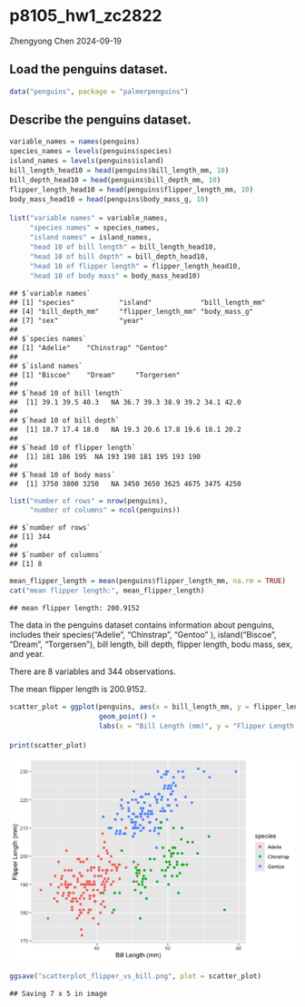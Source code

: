 p8105_hw1_zc2822
================
Zhengyong Chen
2024-09-19

## Load the penguins dataset.

``` r
data("penguins", package = "palmerpenguins")
```

## Describe the penguins dataset.

``` r
variable_names = names(penguins)
species_names = levels(penguins$species)
island_names = levels(penguins$island)
bill_length_head10 = head(penguins$bill_length_mm, 10)
bill_depth_head10 = head(penguins$bill_depth_mm, 10)
flipper_length_head10 = head(penguins$flipper_length_mm, 10)
body_mass_head10 = head(penguins$body_mass_g, 10)

list("variable names" = variable_names,
     "species names" = species_names,
     "island names" = island_names,
     "head 10 of bill length" = bill_length_head10,
     "head 10 of bill depth" = bill_depth_head10,
     "head 10 of flipper length" = flipper_length_head10,
     "head 10 of body mass" = body_mass_head10)
```

    ## $`variable names`
    ## [1] "species"           "island"            "bill_length_mm"   
    ## [4] "bill_depth_mm"     "flipper_length_mm" "body_mass_g"      
    ## [7] "sex"               "year"             
    ## 
    ## $`species names`
    ## [1] "Adelie"    "Chinstrap" "Gentoo"   
    ## 
    ## $`island names`
    ## [1] "Biscoe"    "Dream"     "Torgersen"
    ## 
    ## $`head 10 of bill length`
    ##  [1] 39.1 39.5 40.3   NA 36.7 39.3 38.9 39.2 34.1 42.0
    ## 
    ## $`head 10 of bill depth`
    ##  [1] 18.7 17.4 18.0   NA 19.3 20.6 17.8 19.6 18.1 20.2
    ## 
    ## $`head 10 of flipper length`
    ##  [1] 181 186 195  NA 193 190 181 195 193 190
    ## 
    ## $`head 10 of body mass`
    ##  [1] 3750 3800 3250   NA 3450 3650 3625 4675 3475 4250

``` r
list("number of rows" = nrow(penguins),
     "number of columns" = ncol(penguins))
```

    ## $`number of rows`
    ## [1] 344
    ## 
    ## $`number of columns`
    ## [1] 8

``` r
mean_flipper_length = mean(penguins$flipper_length_mm, na.rm = TRUE)
cat("mean flipper length:", mean_flipper_length)
```

    ## mean flipper length: 200.9152

The data in the penguins dataset contains information about penguins,
includes their species(“Adelie”, “Chinstrap”, “Gentoo” ),
island(“Biscoe”, “Dream”, “Torgersen”), bill length, bill depth, flipper
length, bodu mass, sex, and year.

There are 8 variables and 344 observations.

The mean flipper length is 200.9152.

``` r
scatter_plot = ggplot(penguins, aes(x = bill_length_mm, y = flipper_length_mm, color = species)) +
                      geom_point() +
                      labs(x = "Bill Length (mm)", y = "Flipper Length (mm)")
                      
print(scatter_plot)
```

![](p8105_hw1_zc2822_files/figure-gfm/scatterplot-1.png)<!-- -->

``` r
ggsave("scatterplot_flipper_vs_bill.png", plot = scatter_plot)
```

    ## Saving 7 x 5 in image
